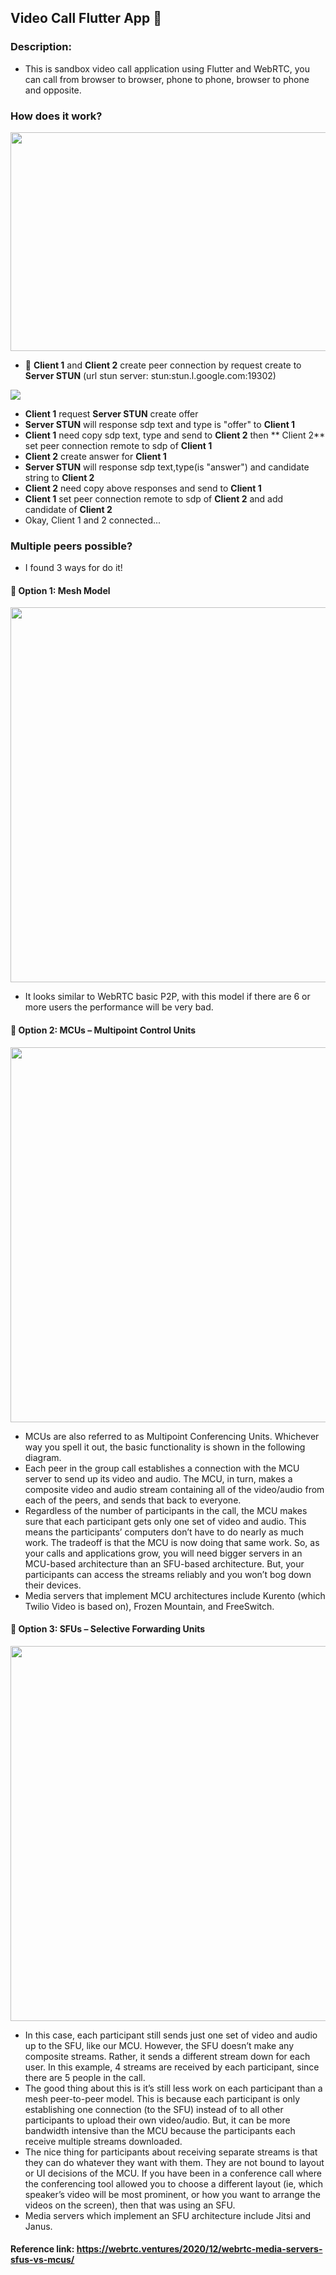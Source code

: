 ## Video Call Flutter App 📱

### Description:
- This is sandbox video call application using Flutter and WebRTC, you can call from browser to browser, phone to phone, browser to phone and opposite.

### How does it work?
<img src="https://encrypted-tbn0.gstatic.com/images?q=tbn:ANd9GcQmabd7ndAdO33N2I9kAYIfdy-EfP3nEjTveA&usqp=CAU" height="350px" width="600px" />

- 🚀 **Client 1** and **Client 2** create peer connection by request create to **Server STUN** (url stun server: stun:stun.l.google.com:19302)
<img src="https://bloggeek.me/wp-content/uploads/2017/11/201711-NAT-example.jpg">

- **Client 1** request **Server STUN** create offer
- **Server STUN** will response sdp text and type is "offer" to **Client 1**
- **Client 1** need copy sdp text, type and send to **Client 2** then ** Client 2** set peer connection remote to sdp of **Client 1** 
- **Client 2** create answer for **Client 1**
- **Server STUN** will response sdp text,type(is "answer") and candidate string to **Client 2**
- **Client 2** need copy above responses and send to **Client 1**
- **Client 1** set peer connection remote to sdp of **Client 2** and add candidate of **Client 2**
- Okay, Client 1 and 2 connected...

### Multiple peers possible?

- I found 3 ways for do it!

#### 🚀 **Option 1**: Mesh Model
<img src="https://lh5.googleusercontent.com/dZz8iCifelmoStbR2wstm5cUMyh5IM1XnIan9t7num6YflZ3_AvI89PByJJGv6Sehi86B5RdOOHI0uhfVBcV1WIp1-ihhHJkl5dKjDSzpSxCvCoU84rzV5q1-b6DL2djQdL003J7" width="600px"/>

- It looks similar to WebRTC basic P2P, with this model if there are 6 or more users the performance will be very bad.

#### 🚀 **Option 2**: MCUs – Multipoint Control Units
<img src="https://lh3.googleusercontent.com/01AEN-RDO0IVtK12jTyShrDgMABwXXumCJeCCmaXlsyLL9i2XXNKZ2Kz3BEoWeJzi2GUkSVtosLnVkFDAEVA1SeSHFUmFb8lMdNta8rKlJhSpB__5uyblm5wMrNjXUWYni-GMPCU" width="600px"/>

- MCUs are also referred to as Multipoint Conferencing Units. Whichever way you spell it out, the basic functionality is shown in the following diagram.
- Each peer in the group call establishes a connection with the MCU server to send up its video and audio. The MCU, in turn, makes a composite video and audio stream containing all of the video/audio from each of the peers, and sends that back to everyone.
- Regardless of the number of participants in the call, the MCU makes sure that each participant gets only one set of video and audio. This means the participants’ computers don’t have to do nearly as much work. The tradeoff is that the MCU is now doing that same work. So, as your calls and applications grow, you will need bigger servers in an MCU-based architecture than an SFU-based architecture. But, your participants can access the streams reliably and you won’t bog down their devices.
- Media servers that implement MCU architectures include Kurento (which Twilio Video is based on), Frozen Mountain, and FreeSwitch.

#### 🚀 **Option 3**: SFUs – Selective Forwarding Units
<img src="https://lh4.googleusercontent.com/puUKv2ve5bkx88wUhb_OG7ydimoSi74_hXT1akU7YUzmrSg29arhlhwWdg5e6x03KhBwnt_7OD0qVOYNfq-U3tpjVgDAwGMkzklVuUWp-jcNXUzPXFWJgD9oowQHWSVu5NxZtwB4" width="600px"/>

- In this case, each participant still sends just one set of video and audio up to the SFU, like our MCU. However, the SFU doesn’t make any composite streams. Rather, it sends a different stream down for each user. In this example, 4 streams are received by each participant, since there are 5 people in the call.
- The good thing about this is it’s still less work on each participant than a mesh peer-to-peer model. This is because each participant is only establishing one connection (to the SFU) instead of to all other participants to upload their own video/audio. But, it can be more bandwidth intensive than the MCU because the participants each receive multiple streams downloaded.
- The nice thing for participants about receiving separate streams is that they can do whatever they want with them. They are not bound to layout or UI decisions of the MCU. If you have been in a conference call where the conferencing tool allowed you to choose a different layout (ie, which speaker’s video will be most prominent, or how you want to arrange the videos on the screen), then that was using an SFU.
- Media servers which implement an SFU architecture include Jitsi and Janus.

#### Reference link: https://webrtc.ventures/2020/12/webrtc-media-servers-sfus-vs-mcus/
